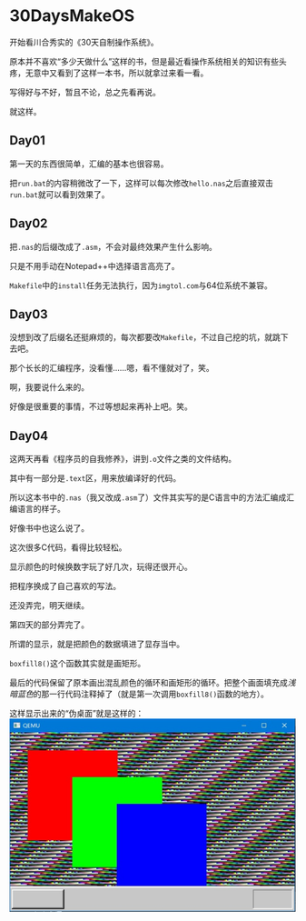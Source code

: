 # 30DaysMakeOS
开始看川合秀实的《30天自制操作系统》。

原本并不喜欢“多少天做什么”这样的书，但是最近看操作系统相关的知识有些头疼，无意中又看到了这样一本书，所以就拿过来看一看。

写得好与不好，暂且不论，总之先看再说。

就这样。

## Day01
第一天的东西很简单，汇编的基本也很容易。

把`run.bat`的内容稍微改了一下，这样可以每次修改`hello.nas`之后直接双击`run.bat`就可以看到效果了。

## Day02
把`.nas`的后缀改成了`.asm`，不会对最终效果产生什么影响。

只是不用手动在Notepad++中选择语言高亮了。

`Makefile`中的`install`任务无法执行，因为`imgtol.com`与64位系统不兼容。

## Day03
没想到改了后缀名还挺麻烦的，每次都要改`Makefile`，不过自己挖的坑，就跳下去吧。

那个长长的汇编程序，没看懂……嗯，看不懂就对了，笑。

啊，我要说什么来的。

好像是很重要的事情，不过等想起来再补上吧。笑。
## Day04
这两天再看《程序员的自我修养》，讲到`.o`文件之类的文件结构。

其中有一部分是`.text`区，用来放编译好的代码。

所以这本书中的`.nas`（我又改成`.asm`了）文件其实写的是C语言中的方法汇编成汇编语言的样子。

好像书中也这么说了。

这次很多C代码，看得比较轻松。

显示颜色的时候换数字玩了好几次，玩得还很开心。

把程序换成了自己喜欢的写法。

还没弄完，明天继续。

第四天的部分弄完了。

所谓的显示，就是把颜色的数据填进了显存当中。

`boxfill8()`这个函数其实就是画矩形。

最后的代码保留了原本画出混乱颜色的循环和画矩形的循环。把整个画面填充成*浅暗蓝色*的那一行代码注释掉了（就是第一次调用`boxfill8()`函数的地方）。

这样显示出来的“伪桌面”就是这样的：
![“混乱的桌面”](https://github.com/nagisatk/30DaysMakeOS/blob/master/day04/desktop.jpg)
